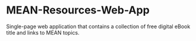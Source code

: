 # MEAN-Resources-Web-App
Single-page web application that contains a collection of free digital eBook title and links to MEAN topics.
